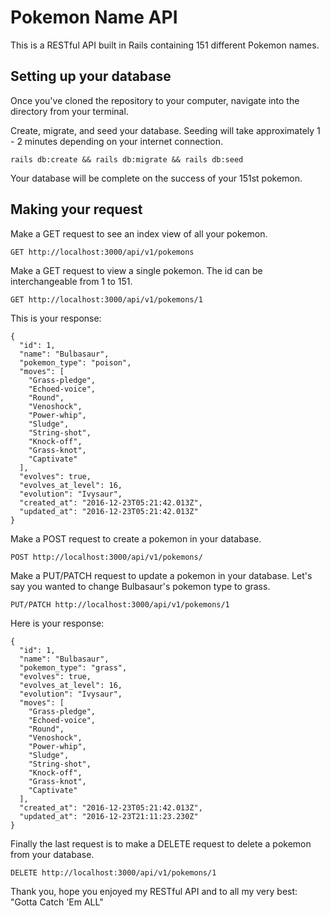 # Pokemon Name API

This is a RESTful API built in Rails containing 151 different Pokemon names.

## Setting up your database

Once you've cloned the repository to your computer, navigate into the directory from your terminal.

Create, migrate, and seed your database. Seeding will take approximately 1 - 2 minutes depending on your internet connection.
```
rails db:create && rails db:migrate && rails db:seed
```
Your database will be complete on the success of your 151st pokemon.

## Making your request

Make a GET request to see an index view of all your pokemon.
```
GET http://localhost:3000/api/v1/pokemons
```
Make a GET request to view a single pokemon. The id can be interchangeable from 1 to 151.
```
GET http://localhost:3000/api/v1/pokemons/1
```
This is your response:
```
{
  "id": 1,
  "name": "Bulbasaur",
  "pokemon_type": "poison",
  "moves": [
    "Grass-pledge",
    "Echoed-voice",
    "Round",
    "Venoshock",
    "Power-whip",
    "Sludge",
    "String-shot",
    "Knock-off",
    "Grass-knot",
    "Captivate"
  ],
  "evolves": true,
  "evolves_at_level": 16,
  "evolution": "Ivysaur",
  "created_at": "2016-12-23T05:21:42.013Z",
  "updated_at": "2016-12-23T05:21:42.013Z"
}
```
Make a POST request to create a pokemon in your database.
```
POST http://localhost:3000/api/v1/pokemons/
```
Make a PUT/PATCH request to update a pokemon in your database. Let's say you wanted to change Bulbasaur's pokemon type to grass.
```
PUT/PATCH http://localhost:3000/api/v1/pokemons/1
```
Here is your response:
```
{
  "id": 1,
  "name": "Bulbasaur",
  "pokemon_type": "grass",
  "evolves": true,
  "evolves_at_level": 16,
  "evolution": "Ivysaur",
  "moves": [
    "Grass-pledge",
    "Echoed-voice",
    "Round",
    "Venoshock",
    "Power-whip",
    "Sludge",
    "String-shot",
    "Knock-off",
    "Grass-knot",
    "Captivate"
  ],
  "created_at": "2016-12-23T05:21:42.013Z",
  "updated_at": "2016-12-23T21:11:23.230Z"
}
```
Finally the last request is to make a DELETE request to delete a pokemon from your database.
```
DELETE http://localhost:3000/api/v1/pokemons/1
```
Thank you, hope you enjoyed my RESTful API and to all my very best: "Gotta Catch 'Em ALL"

